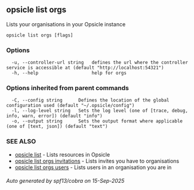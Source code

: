 ## opsicle list orgs

Lists your organisations in your Opsicle instance

```
opsicle list orgs [flags]
```

### Options

```
  -u, --controller-url string   defines the url where the controller service is accessible at (default "http://localhost:54321")
  -h, --help                    help for orgs
```

### Options inherited from parent commands

```
  -C, --config string      Defines the location of the global configuration used (default "~/.opsicle/config")
  -l, --log-level string   Sets the log level (one of [trace, debug, info, warn, error]) (default "info")
  -o, --output string      Sets the output format where applicable (one of [text, json]) (default "text")
```

### SEE ALSO

* [opsicle list](cli/opsicle_list.md)	 - Lists resources in Opsicle
* [opsicle list orgs invitations](cli/opsicle_list_orgs_invitations.md)	 - Lists invites you have to organisations
* [opsicle list orgs users](cli/opsicle_list_orgs_users.md)	 - Lists users in an organisation you are in

###### Auto generated by spf13/cobra on 15-Sep-2025

